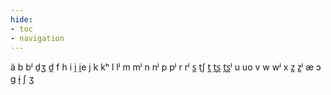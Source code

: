 ```yaml
---
hide:
- toc
- navigation
---
```

ä
b
bʲ
d̠ʒ
d̪
f
h
i
i̯
i̯e
j
k
kʰ
l
lʲ
m
mʲ
n
nʲ
p
pʲ
r
rʲ
s̪
t̠ʃ
t̪
t̪s̪
t̪s̪ʲ
u
uo
v
w
wʲ
x
z̪
z̪ʲ
æ
ɔ
ɡ
ɨ̞
ʃ
ʒ
